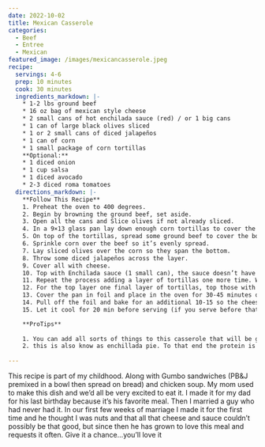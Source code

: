 ```yaml
---
date: 2022-10-02
title: Mexican Casserole
categories:
  - Beef
  - Entree
  - Mexican
featured_image: /images/mexicancasserole.jpeg
recipe:
  servings: 4-6
  prep: 10 minutes
  cook: 30 minutes
  ingredients_markdown: |-
    * 1-2 lbs ground beef
    * 16 oz bag of mexican style cheese
    * 2 small cans of hot enchilada sauce (red) / or 1 big cans
    * 1 can of large black olives sliced
    * 1 or 2 small cans of diced jalapeños
    * 1 can of corn
    * 1 small package of corn tortillas
    **Optional:**
    * 1 diced onion
    * 1 cup salsa
    * 1 diced avocado
    * 2-3 diced roma tomatoes
  directions_markdown: |-
    **Follow This Recipe**
    1. Preheat the oven to 400 degrees. 
    2. Begin by browning the ground beef, set aside. 
    3. Open all the cans and Slice olives if not already sliced. 
    4. In a 9×13 glass pan lay down enough corn tortillas to cover the bottom one time. 
    5. On top of the tortillas, spread some ground beef to cover the bottom (you can leave some space since there will be two layers). 
    6. Sprinkle corn over the beef so it’s evenly spread. 
    7. Lay sliced olives over the corn so they span the bottom. 
    8. Throw some diced jalapeños across the layer. 
    9. Cover all with cheese. 
    10. Top with Enchilada sauce (1 small can), the sauce doesn’t have to drench, just season. 
    11. Repeat the process adding a layer of tortillas one more time. When finished with your second layer you may have used all of the ground beef, corn and 1 small can of the enchilada sauce. 
    12. For the top layer one final layer of tortillas, top those with cheese, jalapeños, olives and cheese. Finish off with the last can of sauce.
    13. Cover the pan in foil and place in the oven for 30-45 minutes or until you can see bubbles rising in the bottom of the pan from the sauce. 
    14. Pull off the foil and bake for an additional 10-15 so the cheese on top gets crispy. 
    15. Let it cool for 20 min before serving (if you serve before that, serve it in a bowl. It’ll taste great, but it’ll be mushy)

    **ProTips**
    
    1. You can add all sorts of things to this casserole that will be great. Onions with the ground beef, avocados and diced roma tomatoes are good addition. This dish is a lot like pizza, you can add lots of different things to it and it’s almost better reheated from the refrigerator the next day. Hope you like it.
    2. this is also know as enchillada pie. To that end the protein is up for change. chicken, carnitas, vegetarian...doesn't matter, your choice.
    
---
```

This recipe is part of my childhood. Along with Gumbo sandwiches (PB&J premixed in a bowl then spread on bread) and chicken soup. My mom used to make this dish and we’d all be very excited to eat it. I made it for my dad for his last birthday because it’s his favorite meal. Then I married a guy who had never had it. In our first few weeks of marriage I made it for the first time and he thought I was nuts and that all that cheese and sauce couldn’t possibly be that good, but since then he has grown to love this meal and requests it often. Give it a chance…you’ll love it